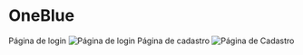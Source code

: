 # OneBlue
Página de login
![Página de login](https://user-images.githubusercontent.com/98497787/169723564-5bc016a9-e607-449b-a9c5-ee5013fa484f.jpg)
Página de cadastro
![Página de Cadastro](https://user-images.githubusercontent.com/98497787/169723603-736e6bdf-cc6f-4801-a092-22c1eac79d1c.jpg)


